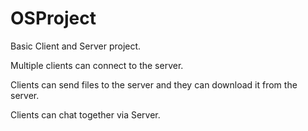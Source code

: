 # OSProject

Basic Client and Server project.

Multiple clients can connect to the server. 

Clients can send files to the server and they can download it from the server.

Clients can chat together via Server.

